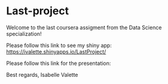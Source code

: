 # Last-project

Welcome to the last coursera assigment from the Data Science specialization!

Please follow this link to see my shiny app: https://ivalette.shinyapps.io/LastProject/

Please follow this link for the presentation: 

Best regards,
Isabelle Valette
